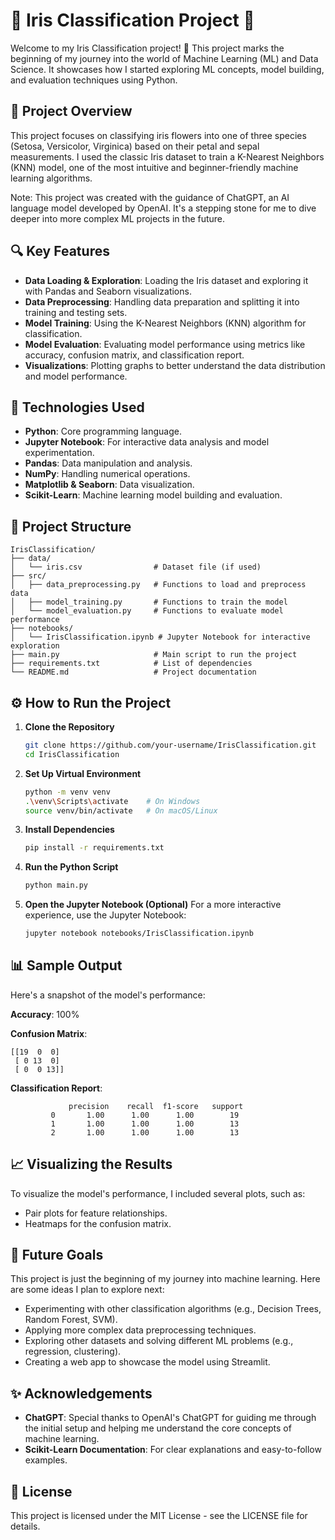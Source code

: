 # 🌼 Iris Classification Project 🌼

Welcome to my Iris Classification project! 🚀 This project marks the beginning of my journey into the world of Machine Learning (ML) and Data Science. It showcases how I started exploring ML concepts, model building, and evaluation techniques using Python.

## 🌟 Project Overview

This project focuses on classifying iris flowers into one of three species (Setosa, Versicolor, Virginica) based on their petal and sepal measurements. I used the classic Iris dataset to train a K-Nearest Neighbors (KNN) model, one of the most intuitive and beginner-friendly machine learning algorithms.

Note: This project was created with the guidance of ChatGPT, an AI language model developed by OpenAI. It's a stepping stone for me to dive deeper into more complex ML projects in the future.

## 🔍 Key Features

- **Data Loading & Exploration**: Loading the Iris dataset and exploring it with Pandas and Seaborn visualizations.
- **Data Preprocessing**: Handling data preparation and splitting it into training and testing sets.
- **Model Training**: Using the K-Nearest Neighbors (KNN) algorithm for classification.
- **Model Evaluation**: Evaluating model performance using metrics like accuracy, confusion matrix, and classification report.
- **Visualizations**: Plotting graphs to better understand the data distribution and model performance.

## 🚀 Technologies Used

- **Python**: Core programming language.
- **Jupyter Notebook**: For interactive data analysis and model experimentation.
- **Pandas**: Data manipulation and analysis.
- **NumPy**: Handling numerical operations.
- **Matplotlib & Seaborn**: Data visualization.
- **Scikit-Learn**: Machine learning model building and evaluation.

## 📁 Project Structure

```
IrisClassification/
├── data/
│   └── iris.csv                # Dataset file (if used)
├── src/
│   ├── data_preprocessing.py   # Functions to load and preprocess data
│   ├── model_training.py       # Functions to train the model
│   └── model_evaluation.py     # Functions to evaluate model performance
├── notebooks/
│   └── IrisClassification.ipynb # Jupyter Notebook for interactive exploration
├── main.py                     # Main script to run the project
├── requirements.txt            # List of dependencies
└── README.md                   # Project documentation
```

## ⚙️ How to Run the Project

1. **Clone the Repository**
    ```bash
    git clone https://github.com/your-username/IrisClassification.git
    cd IrisClassification
    ```

2. **Set Up Virtual Environment**
    ```bash
    python -m venv venv
    .\venv\Scripts\activate    # On Windows
    source venv/bin/activate   # On macOS/Linux
    ```

3. **Install Dependencies**
    ```bash
    pip install -r requirements.txt
    ```

4. **Run the Python Script**
    ```bash
    python main.py
    ```

5. **Open the Jupyter Notebook (Optional)**
    For a more interactive experience, use the Jupyter Notebook:
    ```bash
    jupyter notebook notebooks/IrisClassification.ipynb
    ```

## 📊 Sample Output

Here's a snapshot of the model's performance:

**Accuracy**: 100%

**Confusion Matrix**:
```
[[19  0  0]
 [ 0 13  0]
 [ 0  0 13]]
```

**Classification Report**:
```
             precision    recall  f1-score   support
         0       1.00      1.00      1.00        19
         1       1.00      1.00      1.00        13
         2       1.00      1.00      1.00        13
```

## 📈 Visualizing the Results

To visualize the model's performance, I included several plots, such as:

- Pair plots for feature relationships.
- Heatmaps for the confusion matrix.

## 🎯 Future Goals

This project is just the beginning of my journey into machine learning. Here are some ideas I plan to explore next:

- Experimenting with other classification algorithms (e.g., Decision Trees, Random Forest, SVM).
- Applying more complex data preprocessing techniques.
- Exploring other datasets and solving different ML problems (e.g., regression, clustering).
- Creating a web app to showcase the model using Streamlit.

## ✨ Acknowledgements

- **ChatGPT**: Special thanks to OpenAI's ChatGPT for guiding me through the initial setup and helping me understand the core concepts of machine learning.
- **Scikit-Learn Documentation**: For clear explanations and easy-to-follow examples.

## 📜 License

This project is licensed under the MIT License - see the LICENSE file for details.